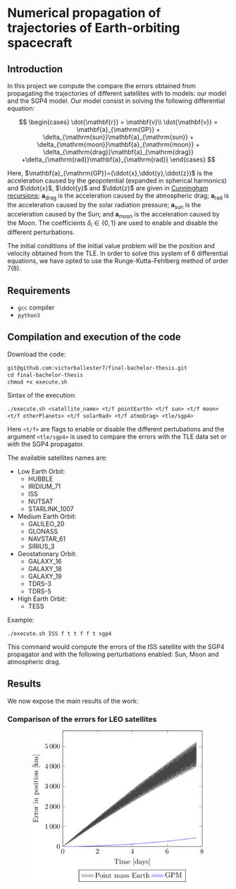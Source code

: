# Numerical propagation of trajectories of Earth-orbiting spacecraft

## Introduction

In this project we compute the compare the errors obtained from propagating the trajectories of different satellites with to models: our model and the SGP4 model. Our model consist in solving the following differential equation:

$$
  \begin{cases}
    \dot{\mathbf{r}} = \mathbf{v}\\
    \dot{\mathbf{v}} = \mathbf{a}_{\mathrm{GP}} + \delta_{\mathrm{sun}}\mathbf{a}_{\mathrm{sun}} + \delta_{\mathrm{moon}}\mathbf{a}_{\mathrm{moon}} + \delta_{\mathrm{drag}}\mathbf{a}_{\mathrm{drag}} +\delta_{\mathrm{rad}}\mathbf{a}_{\mathrm{rad}}
  \end{cases}
$$

Here, $`\mathbf{a}_{\mathrm{GP}}=(\ddot{x},\ddot{y},\ddot{z})`$ is the acceleration caused by the geopotential (expanded in spherical harmonics) and $\ddot{x}$, $\ddot{y}$ and $\ddot{z}$ are given in [Cunningham recursions](https://github.com/victorballester7/final-bachelor-thesis/blob/dc82b9a0204b01edc024837cc173b822f4e01464/docs/articles/cunningham1970.pdf); $\mathbf{a}_{\mathrm{drag}}$ is the acceleration caused by the atmospheric drag; $\mathbf{a}_{\mathrm{rad}}$ is the acceleration caused by the solar radiation pressure; $\mathbf{a}_{\mathrm{sun}}$ is the acceleration caused by the Sun; and $\mathbf{a}_{\mathrm{moon}}$ is the acceleration caused by the Moon. The coefficients $\delta_{i}\in\{0,1\}$ are used to enable and disable the different perturbations.

The initial conditions of the initial value problem will be the position and velocity obtained from the TLE. In order to solve this system of 6 differential equations, we have opted to use the Runge-Kutta-Fehlberg method of order 7(8).

## Requirements

- `gcc` compiler
- `python3`

## Compilation and execution of the code

Download the code:

```
git@github.com:victorballester7/final-bachelor-thesis.git
cd final-bachelor-thesis
chmod +x execute.sh
```

Sintax of the execution:

```
./execute.sh <satellite_name> <t/f pointEarth> <t/f sun> <t/f moon> <t/f otherPlanets> <t/f solarRad> <t/f atmoDrag> <tle/sgp4>
```

Here `<t/f>` are flags to enable or disable the different pertubations and the argument `<tle/sgp4>` is used to compare the errors with the TLE data set or with the SGP4 propagator.

The available satellites names are:

- Low Earth Orbit:
  - HUBBLE
  - IRIDIUM_71
  - ISS
  - NUTSAT
  - STARLINK_1007
- Medium Earth Orbit:
  - GALILEO_20
  - GLONASS
  - NAVSTAR_61
  - SIRIUS_3
- Geostationary Orbit:
  - GALAXY_16
  - GALAXY_18
  - GALAXY_19
  - TDRS-3
  - TDRS-5
- High Earth Orbit:
  - TESS

Example:

```
./execute.sh ISS f t t f f t sgp4
```

This command would compute the errors of the ISS satellite with the SGP4 propagator and with the following perturbations enabled: Sun, Moon and atmospheric drag.

## Results

We now expose the main results of the work:

### Comparison of the errors for LEO satellites

<p align="center">
  <img src="latex/Images/simulation/ISS_pointMass_comparison.pdf" alt="Comparison of the errors when propaging the ISS spacecraft considering the Earth as point-mass or as a non-homogeneous distribution of mass." width="400px">
</p>
